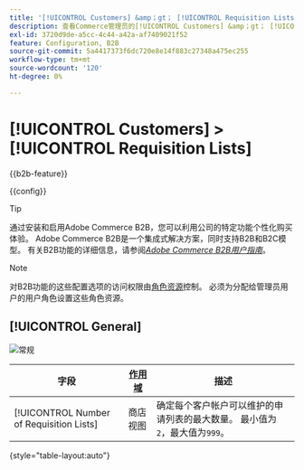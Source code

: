 ```yaml
---
title: '[!UICONTROL Customers] &amp；gt； [!UICONTROL Requisition Lists]'
description: 查看Commerce管理员的[!UICONTROL Customers] &amp；gt； [!UICONTROL Requisition Lists]页面上的配置设置。
exl-id: 3720d9de-a5cc-4c44-a42a-af7409021f52
feature: Configuration, B2B
source-git-commit: 5a4417373f6dc720e8e14f883c27348a475ec255
workflow-type: tm+mt
source-wordcount: '120'
ht-degree: 0%

---
```


# [!UICONTROL Customers] > [!UICONTROL Requisition Lists]

{{b2b-feature}}

{{config}}

>[!TIP]
>
>通过安装和启用Adobe Commerce B2B，您可以利用公司的特定功能个性化购买体验。 Adobe Commerce B2B是一个集成式解决方案，同时支持B2B和B2C模型。 有关B2B功能的详细信息，请参阅&#x200B;[_Adobe Commerce B2B用户指南_](https://experienceleague.adobe.com/docs/commerce-admin/b2b/introduction.html)。

>[!NOTE]
>
>对B2B功能的这些配置选项的访问权限由[角色资源](../../systems/permissions-user-roles.md#role-resources)控制。 必须为分配给管理员用户的用户角色设置这些角色资源。

## [!UICONTROL General]

![常规](./assets/requisition-lists-general.png)<!-- zoom -->

<!-- [General](https://experienceleague.adobe.com/en/docs/commerce-admin/b2b/requisition-lists/configure-requisition-lists) -->

| 字段 | [作用域](../../getting-started/websites-stores-views.md#scope-settings) | 描述 |
|--- |--- |--- |
| [!UICONTROL Number of Requisition Lists] | 商店视图 | 确定每个客户帐户可以维护的申请列表的最大数量。 最小值为`2`，最大值为`999`。 |

{style="table-layout:auto"}
